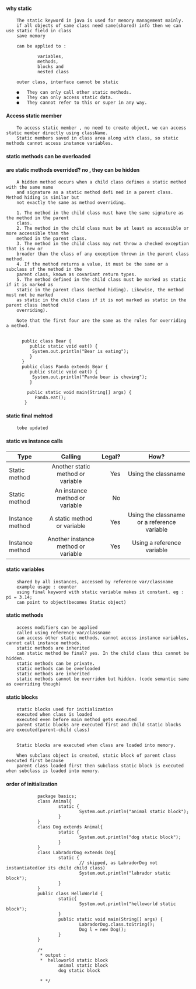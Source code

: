 #### why static 

        The static keyword in java is used for memory management mainly.
        if all objects of same class need same(shared) info then we can use static field in class
        save memory

        can be applied to : 

                variables, 
                methods, 
                blocks and 
                nested class

        outer class, interface cannot be static
        
        ●	They can only call other static methods.
        ●	They can only access static data.
        ●	They cannot refer to this or super in any way.


#### Access static member

        To access static member , no need to create object, we can access static member directly using className.
        Static members saved in class area along with class, so static methods cannot access instance variables.

#### static methods can be overloaded

#### are static methods overrided? no , they can be hidden

        A hidden method occurs when a child class defines a static method with the same name
        and signature as a static method defi ned in a parent class. Method hiding is similar but
        not exactly the same as method overriding. 

        1. The method in the child class must have the same signature as the method in the parent
        class.
        2. The method in the child class must be at least as accessible or more accessible than the
        method in the parent class.
        3. The method in the child class may not throw a checked exception that is new or
        broader than the class of any exception thrown in the parent class method.
        4. If the method returns a value, it must be the same or a subclass of the method in the
        parent class, known as covariant return types.
        5. The method defined in the child class must be marked as static if it is marked as
        static in the parent class (method hiding). Likewise, the method must not be marked
        as static in the child class if it is not marked as static in the parent class (method
        overriding).

        Note that the first four are the same as the rules for overriding a method.


          public class Bear {
             public static void eat() {
              System.out.println("Bear is eating");
             }
          }
          public class Panda extends Bear {
             public static void eat() {
              System.out.println("Panda bear is chewing");
             }

            public static void main(String[] args) {
               Panda.eat();
           }
           
#### static final mehtod
        
        tobe updated
        
#### static vs instance calls



| Type        | Calling           | Legal?  | How? |
| ------------- |:-------------:| -----:| :---:  |
| Static method      | Another static method or variable | Yes |  Using the classname  |
| Static method      |  An instance method or variable      |   No |  |
| Instance method | A static method or variable      |    Yes |  Using the classname or a reference variable |
| Instance method |  Another instance method or variable      |    Yes |  Using a reference variable |


#### static variables
        
        shared by all instances, accessed by reference var/classname
        example usage : counter
        using final keyword with static variable makes it constant. eg : pi = 3.14;
        can point to object(becomes Static object)
        

#### static methods

        access modifiers can be applied
        called using reference var/classname
        can access other static methods, cannot access instance variables, cannot call instance methods.
        static methods are inherited
        can static method be final? yes. In the child class this cannot be hidden.
        static methods can be private.
        static methods can be overloaded
        static methods are inherited
        static methods cannot be overriden but hidden. (code semantic same as overriding though)
        
        
#### static blocks

        static blocks used for initialization
        executed when class is loaded
        executed even before main method gets executed
        parent static blocks are executed first and child static blocks are executed(parent-child class)
        
        
        Static blocks are executed when class are loaded into memory.

        When subclass object is created, static block of parent class executed first because 
        parent class loaded first then subclass static block is executed when subclass is loaded into memory.

        
        
#### order of initialization

                package basics;
                class Animal{
                        static {
                                System.out.println("animal static block");
                        }
                }
                class Dog extends Animal{
                        static {
                                System.out.println("dog static block");
                        }
                }
                class LabradorDog extends Dog{
                        static {
                                // skipped, as LabradorDog not instantiated(or its child child class)
                                System.out.println("labrador static block");
                        }
                }
                public class HelloWorld {
                        static{
                                System.out.println("helloworld static block");
                        }	
                        public static void main(String[] args) {
                                LabradorDog.class.toString();
                                Dog l = new Dog();
                        }
                }

                /*
                 * output : 
                 * 	helloworld static block
                        animal static block
                        dog static block

                 * */

